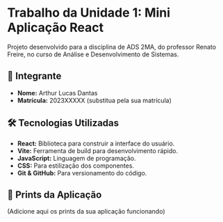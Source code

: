 # Trabalho da Unidade 1: Mini Aplicação React

Projeto desenvolvido para a disciplina de ADS 2MA, do professor Renato Freire, no curso de Análise e Desenvolvimento de Sistemas.

## 🚀 Integrante

- **Nome:** Arthur Lucas Dantas
- **Matrícula:** 2023XXXXX (substitua pela sua matrícula)

## 🛠️ Tecnologias Utilizadas

- **React:** Biblioteca para construir a interface do usuário.
- **Vite:** Ferramenta de build para desenvolvimento rápido.
- **JavaScript:** Linguagem de programação.
- **CSS:** Para estilização dos componentes.
- **Git & GitHub:** Para versionamento do código.

## 📸 Prints da Aplicação

(Adicione aqui os prints da sua aplicação funcionando)